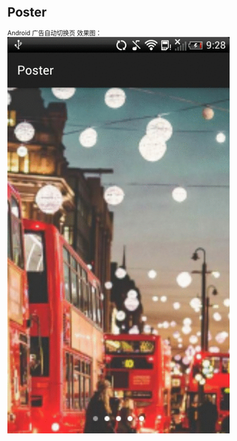 # Poster
Android 广告自动切换页
效果图：<br>
![](https://github.com/beifengdelei/Poster/blob/master/images-folder/10000734754012.gif) 
